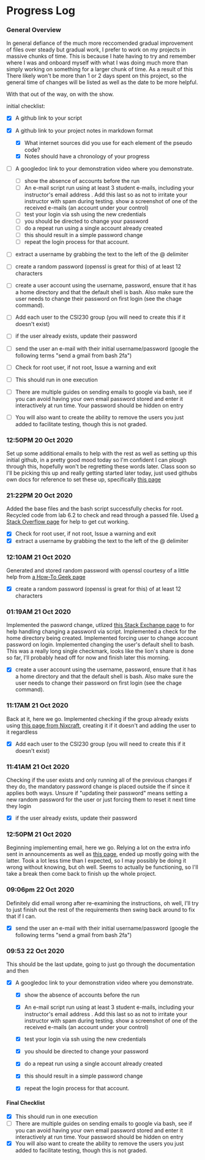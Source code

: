 # Progress Log
### General Overview
In general defiance of the much more reccomended gradual improvement of files over steady but gradual work, I prefer to work on my projects in massive chunks of time.
This is because I hate having to try and remember where I was and onboard myself with what I was doing much more than simply working on something for a larger chunk
of time. 
As a result of this There likely won't be more than 1 or 2 days spent on this project, so the general time of changes will be listed as well as the 
date to be more helpful. 

With that out of the way, on with the show.

initial checklist:
- [x] A github link to your script
- [x] A github link to your project notes in markdown format
  - [x] What internet sources did you use for each element of the pseudo code?
  - [x] Notes should have a chronology of your progress
- [ ] A googledoc link to your demonstration video where you demonstrate.
  - [ ] show the absence of accounts before the run
  - [ ] An e-mail script run using at least 3 student e-mails, including your instructor's email address .  Add this last so as not to irritate your instructor with spam during testing.
show a screenshot of one of the received e-mails (an account under your control)
  - [ ] test your login via ssh using the new credentials
  - [ ] you should be directed to change your password
  - [ ] do a repeat run using a single account already created
  - [ ] this should result in a simple password change
  - [ ] repeat the login process for that account.
  
 - [ ] extract a username by grabbing the text to the left of the @ delimiter
 - [ ] create a random password (openssl is great for this) of at least 12 characters
 - [ ] create a user account using the username, password, ensure that it has a home directory and that the default shell is bash.  Also make sure the user needs to change their password on first login (see the chage command).
 - [ ] Add each user to the CSI230 group (you will need to create this if it doesn't exist)
 - [ ] if the user already exists, update their password
 - [ ] send the user an e-mail with their initial username/password (google the following terms "send a gmail from bash 2fa")
 - [ ] Check for root user, if not root, Issue a warning and exit
 - [ ] This should run in one execution
 - [ ] There are multiple guides on sending emails to google via bash, see if you can avoid having your own email password stored and enter it interactively at run time.  Your password should be hidden on entry
 - [ ] You will also want to create the ability to remove the users you just added to facilitate testing, though this is not graded.



### 12:50PM 20 Oct 2020
Set up some additional emails to help with the rest as well as setting up this initial github, in a pretty good mood today so I'm confident I can plough through this,
hopefully won't be regretting these words later. Class soon so I'll be picking this up and really getting started later today, just used githubs own docs for reference 
to set these up, specifically [this page](https://docs.github.com/en/enterprise-server@2.20/github/writing-on-github/basic-writing-and-formatting-syntax())

### 21:22PM 20 Oct 2020
Added the base files and the bash script successfully checks for root. Recycled code from lab 6.2 to check and read through a passed file.
Used [a Stack Overflow page](https://stackoverflow.com/questions/47406014/how-to-cut-an-existing-variable-and-assign-to-a-new-variable-in-bash) for help to get cut working.
 - [x] Check for root user, if not root, Issue a warning and exit
 - [x] extract a username by grabbing the text to the left of the @ delimiter

### 12:10AM 21 Oct 2020
Generated and stored random password with openssl courtesy of a little help from [a How-To Geek page](https://www.howtogeek.com/howto/30184/10-ways-to-generate-a-random-password-from-the-command-line/)

 - [x] create a random password (openssl is great for this) of at least 12 characters

### 01:19AM 21 Oct 2020
Implemented the pasword change, utlized [this Stack Exchange page](https://unix.stackexchange.com/questions/419063/how-to-create-user-and-password-in-one-script-for-100-users) to for help handling changing a password via script.
Implemented a check for the home directory being created.
Implemented forcing user to change account password on login.
Implemented changing the user's default shell to bash.
This was a really long single checkmark, looks like the lion's share is done so far, I'll probably head off for now and finish later this morning.

 - [x] create a user account using the username, password, ensure that it has a home directory and that the default shell is bash.  Also make sure the user needs to change their password on first login (see the chage command).

### 11:17AM 21 Oct 2020
Back at it, here we go. 
Implemented checking if the group already exists using [this page from Nixcraft](https://www.cyberciti.biz/faq/linux-check-existing-groups-users/), creating it if it doesn't and adding the user to it regardless

- [x] Add each user to the CSI230 group (you will need to create this if it doesn't exist)


### 11:41AM 21 Oct 2020
Checking if the user exists and only running all of the previous changes if they do, the mandatory password change is placed outside the if since it applies both ways.
Unsure if "updating their password" means setting a new random password for the user or just forcing them to reset it next time they login

 - [x] if the user already exists, update their password

### 12:50PM 21 Oct 2020
Beginning implementing email, here we go.
Relying a lot on the extra info sent in announcements as well as [this page](https://linuxhint.com/bash_script_send_email/), ended up mostly going with the latter.
Took a lot less time than I expected, so I may possibly be doing it wrong without knowing, but oh well. Seems to actually be functioning, so I'll take a break then come back to finish up the whole project.
 
### 09:06pm 22 Oct 2020
Definitely did email wrong after re-examining the instructions, oh well, I'll try to just finish out the rest of the requirements then swing back around to fix that if I can.

 - [x] send the user an e-mail with their initial username/password (google the following terms "send a gmail from bash 2fa")


### 09:53 22 Oct 2020
This should be the last update, going to just go through the documentation and then 

- [x] A googledoc link to your demonstration video where you demonstrate.
  - [x] show the absence of accounts before the run
  - [x] An e-mail script run using at least 3 student e-mails, including your instructor's email address .  Add this last so as not to irritate your instructor with spam during testing.
show a screenshot of one of the received e-mails (an account under your control)
  - [x] test your login via ssh using the new credentials
  - [x] you should be directed to change your password
  - [x] do a repeat run using a single account already created
  - [x] this should result in a simple password change
  - [x] repeat the login process for that account.


#### Final Checklist

 - [x] This should run in one execution
 - [ ] There are multiple guides on sending emails to google via bash, see if you can avoid having your own email password stored and enter it interactively at run time.  Your password should be hidden on entry
 - [x] You will also want to create the ability to remove the users you just added to facilitate testing, though this is not graded.
